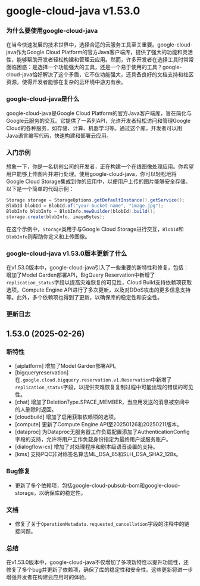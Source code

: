# google-cloud-java v1.53.0
### 为什么要使用google-cloud-java

在当今快速发展的技术世界中，选择合适的云服务工具至关重要。google-cloud-java作为Google Cloud Platform的官方Java客户端库，提供了强大的功能和灵活性，能够帮助开发者轻松构建和管理云应用。然而，许多开发者在选择工具时常常面临困惑：是选择一个功能强大的工具，还是一个易于使用的工具？google-cloud-java恰好解决了这个矛盾，它不仅功能强大，还具备良好的文档支持和社区资源，使得开发者能够在复杂的云环境中游刃有余。

### google-cloud-java是什么

google-cloud-java是Google Cloud Platform的官方Java客户端库，旨在简化与Google云服务的交互。它提供了一系列API，允许开发者轻松访问和管理Google Cloud的各种服务，如存储、计算、机器学习等。通过这个库，开发者可以用Java语言编写代码，快速构建和部署云应用。

### 入门示例

想象一下，你是一名初创公司的开发者，正在构建一个在线图像处理应用。你希望用户能够上传图片并进行处理。使用google-cloud-java，你可以轻松地将Google Cloud Storage集成到你的应用中，以便用户上传的图片能够安全存储。以下是一个简单的代码示例：

```java
Storage storage = StorageOptions.getDefaultInstance().getService();
BlobId blobId = BlobId.of("your-bucket-name", "image.jpg");
BlobInfo blobInfo = BlobInfo.newBuilder(blobId).build();
storage.create(blobInfo, imageBytes);
```

在这个示例中，`Storage`类用于与Google Cloud Storage进行交互，`BlobId`和`BlobInfo`则帮助你定义和上传图像。

### google-cloud-java v1.53.0版本更新了什么

在v1.53.0版本中，google-cloud-java引入了一些重要的新特性和修复，包括：增加了Model Garden部署API，BigQuery Reservation中新增了`replication_status`字段以提高灾难恢复的可见性，Cloud Build支持依赖项获取选项，Compute Engine API进行了多次更新，以及对DDoS攻击的更多信息支持等。此外，多个依赖项也得到了更新，以确保库的稳定性和安全性。

### 更新日志

## 1.53.0 (2025-02-26)

### 新特性
- [aiplatform] 增加了Model Garden部署API。
- [bigqueryreservation] 在`.google.cloud.bigquery.reservation.v1.Reservation`中新增了`replication_status`字段，以提供灾难恢复复制过程中可能出现的错误的可见性。
- [chat] 增加了DeletionType.SPACE_MEMBER，当应用发送的消息被空间中的人删除时返回。
- [cloudbuild] 增加了启用获取依赖项的选项。
- [compute] 更新了Compute Engine API至20250126和20250211版本。
- [dataproc] 为Dataproc无服务器工作负载配置添加了AuthenticationConfig字段的支持，允许将用户工作负载身份指定为最终用户或服务账户。
- [dialogflow-cx] 增加了对处理程序和剧本级语音设置的支持。
- [kms] 支持PQC非对称签名算法ML_DSA_65和SLH_DSA_SHA2_128s。

### Bug修复
- 更新了多个依赖项，包括google-cloud-pubsub-bom和google-cloud-storage，以确保库的稳定性。

### 文档
- 修复了关于`OperationMetadata.requested_cancellation`字段的注释中的链接问题。

### 总结

在v1.53.0版本中，google-cloud-java不仅增加了多项新特性以提升功能性，还修复了多个bug并更新了依赖项，确保了库的稳定性和安全性。这些更新将进一步增强开发者在构建云应用时的体验。